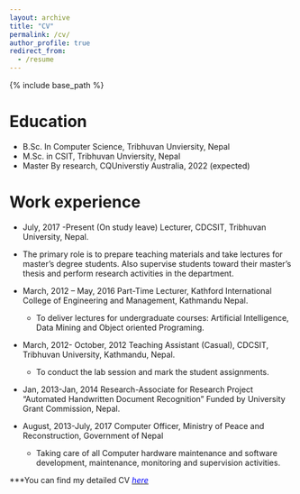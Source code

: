 ```yaml
---
layout: archive
title: "CV"
permalink: /cv/
author_profile: true
redirect_from:
  - /resume
---
```


{% include base_path %}

Education
======
* B.Sc. In Computer Science, Tribhuvan Unviersity, Nepal
* M.Sc. in CSIT, Tribhuvan Unviersity, Nepal
* Master By research, CQUniverstiy Australia, 2022 (expected)

Work experience
======
*  July, 2017 -Present (On study leave)	Lecturer, CDCSIT, Tribhuvan University, Nepal.
  - The primary role is to prepare teaching materials and take lectures for master’s degree students. Also supervise students toward their master’s thesis and perform research activities in the department.
* March, 2012 – May, 2016	Part-Time Lecturer, Kathford International College of Engineering and Management, Kathmandu Nepal.
  - To deliver lectures for undergraduate courses: Artificial Intelligence, Data Mining and Object oriented Programing.

* March, 2012- October, 2012	Teaching Assistant (Casual), CDCSIT, Tribhuvan University, Kathmandu, Nepal.
  - To conduct the lab session and mark the student assignments.
* Jan, 2013-Jan, 2014 Research-Associate for Research Project “Automated Handwritten Document Recognition” Funded by University Grant Commission, Nepal.
* August, 2013-July, 2017	Computer Officer, Ministry of Peace and Reconstruction, Government of Nepal
  - Taking care of all Computer hardware maintenance and software development, maintenance, monitoring and supervision activities.

***You can find my detailed CV [<span style="color:blue">*here*</span>](https://github.com/tejshahi/tejshahi.github.io/files/CV-Tej-2020.pdf)
